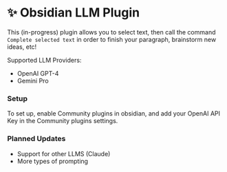 # ✨ Obsidian LLM Plugin

This (in-progress) plugin allows you to select text, then call the command `Complete selected text` in order to finish your paragraph, brainstorm new ideas, etc!

Supported LLM Providers:
- OpenAI GPT-4
- Gemini Pro

### Setup

To set up, enable Community plugins in obsidian, and add your OpenAI API Key in the Community plugins settings.

### Planned Updates

- Support for other LLMS (Claude)
- More types of prompting
